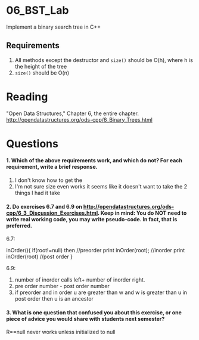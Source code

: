 06_BST_Lab
==============

Implement a binary search tree in C++

Requirements
------------

1. All methods except the destructor and `size()` should be O(h), where h is the height of the tree
2. `size()` should be O(n)

Reading
=======
"Open Data Structures," Chapter 6, the entire chapter. http://opendatastructures.org/ods-cpp/6_Binary_Trees.html

Questions
=========

#### 1. Which of the above requirements work, and which do not? For each requirement, write a brief response.

1. I don't know how to get the 
2. I'm not sure size even works it seems like it doesn't want to take the 2 things I had it take

#### 2. Do exercises 6.7 and 6.9 on http://opendatastructures.org/ods-cpp/6_3_Discussion_Exercises.html. Keep in mind: You do NOT need to write real working code, you may write pseudo-code. In fact, that is preferred.

6.7: 


inOrder(){
if(root!=null)
 then 
   //preorder print
   inOrder(root);
   //inorder print
   inOrder(root)
   //post order
}

6.9:
1. number of inorder calls left+ number of inorder right.
2. pre order number - post order number
3. if preorder and in order u are greater than w and w is greater than u in post order then u is an ancestor



#### 3. What is one question that confused you about this exercise, or one piece of advice you would share with students next semester?

R==null never works unless initialized to null